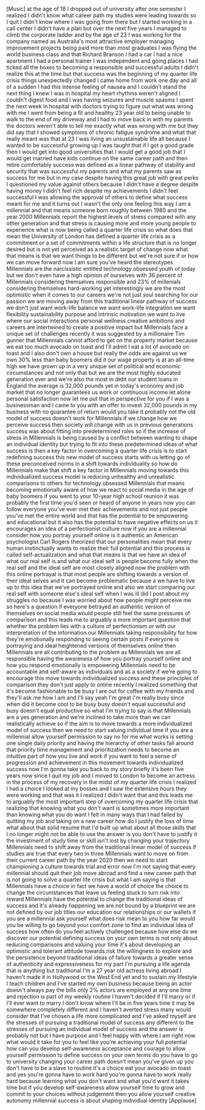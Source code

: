 
[Music]
at the age of 18 I dropped out of
university after one semester I realized
I didn&#39;t know what career path my
studies were leading towards so I quit I
didn&#39;t know where I was going from there
but I started working in a call center I
didn&#39;t have a plan but over the next
five years I managed to climb the
corporate ladder and by the age of 23 I
was working for the company named as
Australia&#39;s most attractive employer
managing improvement projects being paid
more than most graduates I was flying
the world business class and that
Richard Branson I had a car I had a nice
apartment I had a personal trainer I was
independent and going places I had
ticked all the boxes to becoming a
responsible and successful adults
I didn&#39;t realize this at the time but
that success was the beginning of my
quarter life crisis things unexpectedly
changed I came home from work one day
and all of a sudden I had this intense
feeling of nausea and I couldn&#39;t stand
the next thing I knew I was in hospital
my heart rhythms weren&#39;t aligned
I couldn&#39;t digest food and I was having
seizures and muscle spasms I spent the
next week in hospital with doctors
trying to figure out what was wrong with
me I went from being a fit and healthy
23 year old to being unable to walk to
the end of my driveway and I had to move
back in with my parents the doctors
weren&#39;t able to tell me exactly what was
wrong with me but they did say that I
showed symptoms of chronic fatigue
syndrome and what that really meant was
that at 23 I was living an unsustainable
life
all because I wanted to be successful
growing up I was taught that if I got a
good grade then I would get into good
universities that I would get a good job
that I would get married have kids
continue on the same career path and
then retire comfortably success was
defined as a linear pathway of stability
and security that was successful my
parents and what my parents saw as
success for me but in my case despite
having this great job with great perks I
questioned my value against others
because I didn&#39;t have a degree despite
having money I didn&#39;t feel rich despite
my achievements I didn&#39;t feel successful
I was allowing the approval of others to
define what success meant for me
and it turns out I wasn&#39;t the only one
feeling this way I am a millennial and
that means someone born roughly between
1980 and the year 2000 Millennials
report the highest levels of stress
compared with any other generation and
that stress is causing more and more
young people to experience what is now
being called a quarter life crisis so
what does that mean the University of
London
has defined a quarter life crisis as a
commitment or a set of commitments
within a life structure that is no
longer desired but is not yet perceived
as a realistic target of change now what
that means is that we want things to be
different but we&#39;re not sure if or how
we can move forward now I am sure you&#39;ve
heard the stereotypes Millennials are
the narcissistic entitled technology
obsessed youth of today but we don&#39;t
even have a high opinion of ourselves
with 36 percent of Millennials
considering themselves responsible and
23% of millenials considering themselves
hard-working yet interestingly we are
the most optimistic when it comes to our
careers we&#39;re not just soul searching
for our passion we are moving away from
this traditional linear pathway of
success we don&#39;t just want work-life
balance we want work-life integration we
want flexibility sustainability purpose
and intrinsic motivation we want to live
where our social interactions personal
wellness creative ambitions and careers
are intertwined to create a positive
impact but Millennials face a unique set
of challenges recently it was suggested
by a millionaire Tim gunner that
Millennials cannot afford to get on the
property market because we eat too much
avocado on toast and I&#39;ll admit I eat a
lot of avocado on toast and I also don&#39;t
own a house but really the odds are
against us we own 30% less than baby
boomers did it our wage property is at
an all-time high we have grown up in a
very unique set of political and
economic circumstances and not only that
but we are the most highly educated
generation ever and we&#39;re also the most
in debt our student loans in England
the average is 32,000 pounds yet in
today&#39;s economy and job market that no
longer guarantees us work or continuous
income let alone personal satisfaction
now let me put that in perspective for
you if I was a businessman and I came to
you with an offer to invest 32,000
pounds in my business with no guarantee
of return would you take it
probably not the old model of success
doesn&#39;t work for Millennials
if we change how we perceive success
then society will change with us in
previous generations success was about
fitting into predetermined roles so if
the increase of stress in Millennials is
being caused by a conflict between
wanting to shape an individual identity
but trying to fit into these
predetermined ideas of what success is
then a key factor in overcoming a
quarter life crisis is to start
redefining success this new model of
success starts with us letting go of
these preconceived norms in a shift
towards individuality so how do
Millennials make that shift a key factor
in Millennials moving towards this
individualized success model is reducing
unhealthy and unrealistic comparisons to
others for technology obsessed
Millennials that means becoming
emotionally aware of how we react to
social media in the age of baby boomers
if you went to your 10-year high school
reunion it was probably the first time
you&#39;d seen or heard of anyone in years
now you can follow everyone you&#39;ve ever
met their achievements and not just
people you&#39;ve met the entire world and
that has the potential to be empowering
and educational but it also has the
potential to have negative effects on us
it encourages an idea of a perfectionist
culture now if you are a millennial
consider how you portray yourself online
is it authentic an American psychologist
Carl Rogers theorized that our
personalities mean that every human
instinctually wants to realize their
full potential and this process is
called self-actualization and what that
means is that we have an idea of what
our real self is and what our ideal self
is people become fully
when the real self and the ideal self
are most closely aligned now the problem
with this online portrayal is that most
people are shifting towards a version of
their ideal selves and it can become
problematic because a we have to live up
to this idea that we&#39;ve portrayed online
and also we start comparing our real
self with someone else&#39;s ideal self when
I was ill did I post about my struggles
no because I was worried about how
people might perceive me so here&#39;s a
question if everyone betrayed an
authentic version of themselves on
social media would people still feel the
same pressures of comparison and this
leads me to arguably a more important
question that whether the problem lies
with a culture of perfectionism or with
our interpretation of the information
our Millennials taking responsibility
for how they&#39;re emotionally responding
to seeing certain posts if everyone is
portraying and ideal heightened versions
of themselves online then Millennials
are all contributing to the problem as
Millennials we are all responsible
having the awareness of how you portray
yourself online and how you respond
emotionally is empowering Millennials
need to be accountable and self-aware as
individuals and as a society if we&#39;re
going to encourage this move towards
individualized success and these
principles of comparison they don&#39;t just
apply to online recently I realized
something that it&#39;s become fashionable
to be busy I are out for coffee with my
friends and they&#39;ll ask me how I am and
I&#39;ll say yeah I&#39;m great I&#39;m really busy
since when did it become cool to be busy
busy doesn&#39;t equal successful and busy
doesn&#39;t equal productive so what I&#39;m
trying to say is that Millennials are a
yes generation and we&#39;re inclined to
take
more than we can realistically achieve
so if the aim is to move towards a more
individualized model of success then we
need to start valuing individual time if
you are a millennial allow yourself
permission to say no for me what works
is setting one single daily priority and
having the hierarchy of other tasks fall
around that priority time management and
prioritization needs to become an
intuitive part of how you live and work
if you want to feel a sense of
progression and achievement in this
movement towards individualized success
now I&#39;m gonna take you back to my story
briefly it&#39;s been five years now since I
quit my job and I moved to London to
become an actress in the process of my
recovery in the midst of my quarter life
crisis I realized I had a choice I
looked at my bosses and I saw the
extensive hours they were working and
that was it I realized I didn&#39;t want
that and this leads me to arguably the
most important step of overcoming my
quarter life crisis that realizing that
knowing what you don&#39;t want is sometimes
more important than knowing what you do
want I felt in many ways that I had
failed by quitting my job and taking on
a new career how do I justify the loss
of time what about that solid resume
that I&#39;d built up what about all those
skills that I no longer might not be
able to use the answer is you don&#39;t have
to justify it the investment of study
time or skill isn&#39;t lost by changing
your trajectory Millennials need to
shift away from the traditional linear
model of success
if studies are true that every two in
three Millennials want to move on from
their current career path by the year
2020 then we need to start championing a
culture towards trial and error now I&#39;m
not saying that every millennial should
quit their job move abroad and find a
new career path that is not going to
solve a quarter life crisis but what I
am saying is that Millennials have a
choice in fact we have a world of choice
the choice to change the circumstances
that leave us feeling stuck to turn risk
into reward Millennials have the
potential to change the traditional
ideas of success and it&#39;s already
happening we are not bound by a
blueprint we are not defined by our job
titles our education our relationships
or our wallets if you are a millennial
ask yourself what does risk mean to you
how far would you be willing to go
beyond your comfort zone to find an
individual idea of success how often do
you feel actively challenged because how
else do we discover our potential
defining success on your own terms is
not only about reducing comparisons and
valuing your time it&#39;s about developing
an optimistic and tolerant attitude
towards risk the willingness to explore
and the persistence beyond traditional
ideas of failure towards a greater sense
of authenticity and expressiveness for
my part I&#39;m pursuing a life agenda that
is anything but traditional I&#39;m a 27
year old actress living abroad I haven&#39;t
made it in Hollywood or the West End yet
and to sustain my lifestyle I teach
children and I&#39;ve started my own
business because being an actor doesn&#39;t
always pay the bills only 2%
actors are employed at any one time and
rejection is part of my weekly routine I
haven&#39;t decided if I&#39;ll marry or if I&#39;ll
ever want to marry I don&#39;t know where
I&#39;ll be in five years time it may be
somewhere completely different and I
haven&#39;t averted stress many would
consider that I&#39;ve chosen a life more
complicated and I&#39;ve asked myself are
the stresses of pursuing a traditional
model of success any different to the
stresses of pursuing an individual model
of success and the answer is probably
not but I have purpose and I feel happy
with where I am right now
what would it take for you to feel like
you&#39;re achieving your full potential how
can you develop self-awareness
acceptance and courage to allow yourself
permission to define success on your own
terms
do you have to go to university changing
your career path doesn&#39;t mean you&#39;ve
given up you don&#39;t have to be a slave to
routine it&#39;s a choice eat your avocado
on toast and yes you&#39;re gonna have to
work hard you&#39;re gonna have to work
really hard because learning what you
don&#39;t want and what you&#39;d want it takes
time but if you develop self-awareness
allow yourself time to grow and commit
to your choices without judgement then
you allow yourself creative autonomy
millennial success is about shaping
individual identity
[Applause]
